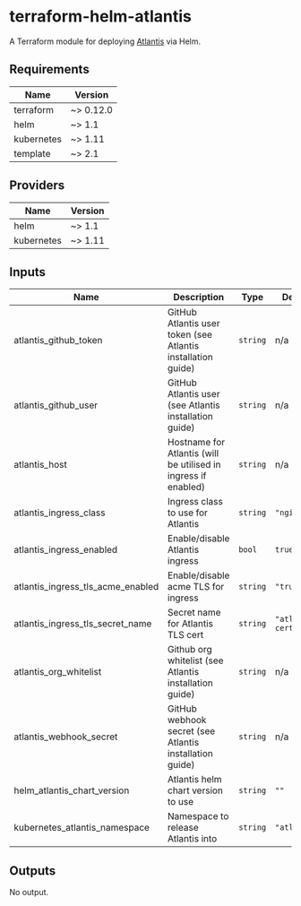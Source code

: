 # terraform-helm-atlantis

A Terraform module for deploying [Atlantis](https://www.runatlantis.io/) via Helm.

## Requirements

| Name       | Version   |
| ---------- | --------- |
| terraform  | ~> 0.12.0 |
| helm       | ~> 1.1    |
| kubernetes | ~> 1.11   |
| template   | ~> 2.1    |

## Providers

| Name       | Version |
| ---------- | ------- |
| helm       | ~> 1.1  |
| kubernetes | ~> 1.11 |

## Inputs

| Name                              | Description                                                    | Type     | Default           | Required |
| --------------------------------- | -------------------------------------------------------------- | -------- | ----------------- | :------: |
| atlantis_github_token             | GitHub Atlantis user token (see Atlantis installation guide)   | `string` | n/a               |   yes    |
| atlantis_github_user              | GitHub Atlantis user (see Atlantis installation guide)         | `string` | n/a               |   yes    |
| atlantis_host                     | Hostname for Atlantis (will be utilised in ingress if enabled) | `string` | n/a               |   yes    |
| atlantis_ingress_class            | Ingress class to use for Atlantis                              | `string` | `"nginx"`         |    no    |
| atlantis_ingress_enabled          | Enable/disable Atlantis ingress                                | `bool`   | `true`            |    no    |
| atlantis_ingress_tls_acme_enabled | Enable/disable acme TLS for ingress                            | `string` | `"true"`          |    no    |
| atlantis_ingress_tls_secret_name  | Secret name for Atlantis TLS cert                              | `string` | `"atlantis-cert"` |    no    |
| atlantis_org_whitelist            | Github org whitelist (see Atlantis installation guide)         | `string` | n/a               |   yes    |
| atlantis_webhook_secret           | GitHub webhook secret (see Atlantis installation guide)        | `string` | n/a               |   yes    |
| helm_atlantis_chart_version       | Atlantis helm chart version to use                             | `string` | `""`              |    no    |
| kubernetes_atlantis_namespace     | Namespace to release Atlantis into                             | `string` | `"atlantis"`      |    no    |

## Outputs

No output.

